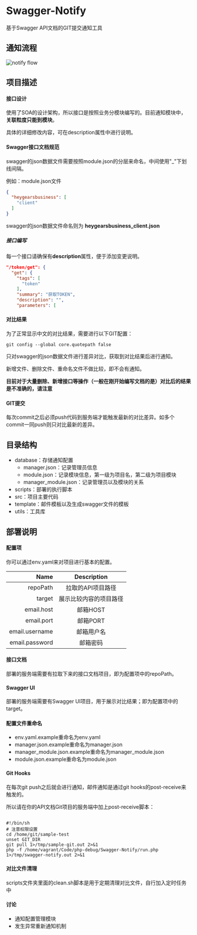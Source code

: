 # Swagger-Notify
基于Swagger API文档的GIT提交通知工具

## 通知流程
![notify flow](https://static.zgjian.cc/markdown/SwaggerNotifyFlow.jpg)

## 项目描述
#### 接口设计
使用了SOA的设计架构，所以接口是按照业务分模块编写的。目前通知模块中，**关联粒度只能到模块**。

具体的详细修改内容，可在description属性中进行说明。

#### Swagger接口文档规范
swagger的json数据文件需要按照module.json的分层来命名，中间使用"_"下划线间隔。

例如：module.json文件
```json
{
  "heygearsbusiness": [
    "client"
  ]
}
```
swagger的json数据文件命名则为 **heygearsbusiness_client.json**

##### 接口编写
每一个接口请确保有**description**属性，便于添加变更说明。
```json
"/token/get": {
  "get": {
    "tags": [
      "token"
    ],
    "summary": "获取TOKEN",
    "description": "",
    "parameters": [
```

#### 对比结果
为了正常显示中文的对比结果，需要进行以下GIT配置：
```git
git config --global core.quotepath false
```

只对swagger的json数据文件进行差异对比，获取到对比结果后进行通知。

新增文件、删除文件、重命名文件不做比较，即不会有通知。

**目前对于大量删除、新增接口等操作（一般在刚开始编写文档的是）对比后的结果是不准确的，请注意**

#### GIT提交
每次commit之后必须push代码到服务端才能触发最新的对比差异。如多个commit一同push则只对比最新的差异。

## 目录结构
- database：存储通知配置
  - manager.json：记录管理员信息
  - module.json：记录模块信息，第一级为项目名，第二级为项目模块
  - manager_module.json：记录管理员以及模块的关系
- scripts：部署的执行脚本
- src：项目主要代码
- template：邮件模板以及生成swagger文件的模板
- utils：工具库

## 部署说明
#### 配置项
你可以通过env.yaml来对项目进行基本的配置。

| Name          | Description   |
| -------------: |:-------------:|
| repoPath      | 拉取的API项目路径 |
| target      | 展示比较内容的项目路径 |
| email.host | 邮箱HOST      |
| email.port | 邮箱PORT      |
| email.username | 邮箱用户名      |
| email.password | 邮箱密码      |

#### 接口文档
部署的服务端需要有拉取下来的接口文档项目，即为配置项中的repoPath。

#### Swagger UI
部署的服务端需要有Swagger UI项目，用于展示对比结果；即为配置项中的target。

#### 配置文件重命名
- env.yaml.example重命名为env.yaml
- manager.json.example重命名为manager.json
- manager_module.json.example重命名为manager_module.json
- module.json.example重命名为module.json

#### Git Hooks
在每次git push之后就会进行通知，邮件通知是通过git hooks的post-receive来触发的。

所以请在你的API文档Git项目的服务端中加上post-receive脚本：
```shell

#!/bin/sh
# 注意权限设置
cd /home/git/sample-test
unset GIT_DIR
git pull 1>/tmp/sample-git.out 2>&1
php -f /home/vagrant/Code/php-debug/Swagger-Notify/run.php 1>/tmp/swagger-notify.out 2>&1

```

#### 对比文件清理
scripts文件夹里面的clean.sh脚本是用于定期清理对比文件，自行加入定时任务中

#### 讨论
- 通知配置管理模块
- 发生异常重新通知机制